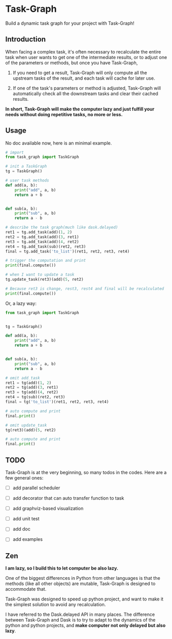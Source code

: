 # Task-Graph

Build a dynamic task graph for your project with Task-Graph!

## Introduction 

When facing a complex task, it's often necessary to recalculate the entire task when user wants to get one of the intermediate results, or to adjust one of the parameters or methods, but once you have Task-Graph,

1. If you need to get a result, Task-Graph will only compute all the upstream tasks of the result, and each task will cache  for later use.

2. If one of the task's parameters or method is adjusted, Task-Graph will automatically check all the downstream tasks and clear their cached results.

**In short, Task-Graph will make the computer lazy and just fulfill your needs without doing repetitive tasks, no more or less.**

## Usage

No doc available now, here is an minimal example.

```python
# import
from task_graph import TaskGraph

# init a TaskGraph
tg = TaskGraph()

# user task methods
def add(a, b):
    print("add", a, b)
    return a + b


def sub(a, b):
    print("sub", a, b)
    return a - b

# describe the task graph(much like dask.delayed)
ret1 = tg.add_task(add)(1, 2)
ret2 = tg.add_task(add)(3, ret1)
ret3 = tg.add_task(add)(4, ret2)
ret4 = tg.add_task(sub)(ret2, ret3)
final = tg.add_task('to_list')(ret1, ret2, ret3, ret4)

# trigger the computation and print
print(final.compute())

# when I want to update a task
tg.update_task(ret3)(add)(5, ret2)

# Because ret3 is change, rest3, rest4 and final will be recalculated
print(final.compute())

```

Or, a lazy way:

```python
from task_graph import TaskGraph


tg = TaskGraph()

def add(a, b):
    print("add", a, b)
    return a + b


def sub(a, b):
    print("sub", a, b)
    return a - b

# omit add_task
ret1 = tg(add)(1, 2)
ret2 = tg(add)(3, ret1)
ret3 = tg(add)(4, ret2)
ret4 = tg(sub)(ret2, ret3)
final = tg('to_list')(ret1, ret2, ret3, ret4)

# auto compute and print
final.print()

# omit update_task
tg(ret3)(add)(5, ret2)

# auto compute and print
final.print()


```
## TODO
Task-Graph is at the very beginning, so many todos in the codes. Here are a few general ones:

- [ ] add parallel scheduler
- [ ] add decorator that can auto transfer function to task
- [ ] add graphviz-based visualization
- [ ] add unit test
- [ ] add doc
- [ ] add examples


## Zen

**I am lazy, so I build this to let computer be also lazy.**

One of the biggest differences in Python from other languages is that the methods (like all other objects) are mutable, Task-Graph is designed to accommodate that.

Task-Graph was designed to speed up python project, and want to make it the simplest solution to avoid any recalculation.

I have referred to the Dask.delayed API in many places. The difference between Task-Graph and Dask is to try to adapt to the dynamics of the python and python projects, and **make computer not only delayed but also lazy**.







